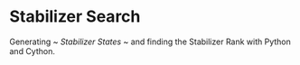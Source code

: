 # Stabilizer Search

Generating ~ _Stabilizer States_ ~ and finding the Stabilizer Rank with Python and Cython.
